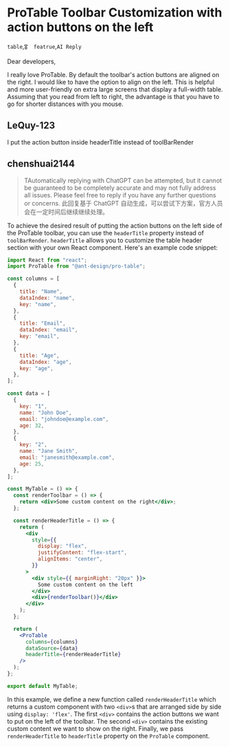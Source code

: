 # ProTable Toolbar Customization with action buttons on the left

`table`,`🎖️  featrue`,`AI Reply`

Dear developers,

I really love ProTable. By default the toolbar's action buttons are aligned on the right. I would like to have the option to align on the left. This is helpful and more user-friendly on extra large screens that display a full-width table. Assuming that you read from left to right, the advantage is that you have to go for shorter distances with you mouse.

## LeQuy-123

I put the action button inside headerTitle instead of toolBarRender

## chenshuai2144

> TAutomatically replying with ChatGPT can be attempted, but it cannot be guaranteed to be completely accurate and may not fully address all issues. Please feel free to reply if you have any further questions or concerns.
> 此回复基于 ChatGPT 自动生成，可以尝试下方案，官方人员会在一定时间后继续继续处理。

To achieve the desired result of putting the action buttons on the left side of the ProTable toolbar, you can use the `headerTitle` property instead of `toolBarRender`. `headerTitle` allows you to customize the table header section with your own React component. Here's an example code snippet:

```jsx
import React from "react";
import ProTable from "@ant-design/pro-table";

const columns = [
  {
    title: "Name",
    dataIndex: "name",
    key: "name",
  },
  {
    title: "Email",
    dataIndex: "email",
    key: "email",
  },
  {
    title: "Age",
    dataIndex: "age",
    key: "age",
  },
];

const data = [
  {
    key: "1",
    name: "John Doe",
    email: "johndoe@example.com",
    age: 32,
  },
  {
    key: "2",
    name: "Jane Smith",
    email: "janesmith@example.com",
    age: 25,
  },
];

const MyTable = () => {
  const renderToolbar = () => {
    return <div>Some custom content on the right</div>;
  };

  const renderHeaderTitle = () => {
    return (
      <div
        style={{
          display: "flex",
          justifyContent: "flex-start",
          alignItems: "center",
        }}
      >
        <div style={{ marginRight: "20px" }}>
          Some custom content on the left
        </div>
        <div>{renderToolbar()}</div>
      </div>
    );
  };

  return (
    <ProTable
      columns={columns}
      dataSource={data}
      headerTitle={renderHeaderTitle}
    />
  );
};

export default MyTable;
```

In this example, we define a new function called `renderHeaderTitle` which returns a custom component with two `<div>`s that are arranged side by side using `display: 'flex'`. The first `<div>` contains the action buttons we want to put on the left of the toolbar. The second `<div>` contains the existing custom content we want to show on the right. Finally, we pass `renderHeaderTitle` to `headerTitle` property on the `ProTable` component.

